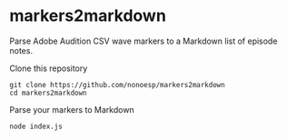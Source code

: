 # markers2markdown
Parse Adobe Audition CSV wave markers to a Markdown list of episode notes.

Clone this repository

	git clone https://github.com/nonoesp/markers2markdown
	cd markers2markdown

Parse your markers to Markdown

	node index.js